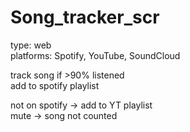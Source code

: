 # Song_tracker_scr
type: web\
platforms: Spotify, YouTube, SoundCloud

track song if >90% listened\
add to spotify playlist

not on spotify -> add to YT playlist\
mute -> song not counted
